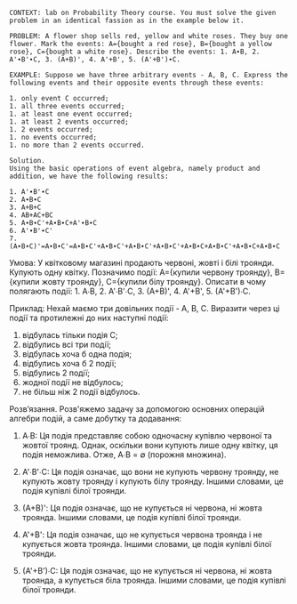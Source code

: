 ```
CONTEXT: lab on Probability Theory course. You must solve the given problem in an identical fassion as in the example below it.

PROBLEM: A flower shop sells red, yellow and white roses. They buy one flower. Mark the events: A={bought a red rose}, B={bought a yellow rose}, C={bought a white rose}. Describe the events: 1. A∙B, 2. A'∙B'∙C, 3. (A+B)', 4. A'+B', 5. (A'+B')∙C.

EXAMPLE: Suppose we have three arbitrary events - A, B, C. Express the following events and their opposite events through these events:

1. only event C occurred;
1. all three events occurred;
1. at least one event occurred;
1. at least 2 events occurred;
1. 2 events occurred;
1. no events occurred;
1. no more than 2 events occurred.

Solution.
Using the basic operations of event algebra, namely product and addition, we have the following results:

1. A'∙B'∙C
2. A∙B∙C
3. A+B+C
4. AB+AC+BC
5. A∙B∙C'+A∙B∙C+A'∙B∙C
6. A'∙B'∙C'
7. (A∙B∙C)'=A∙B∙C'=A∙B∙C'+A∙B∙C'+A∙B∙C'+A∙B∙C'+A∙B∙C+A∙B∙C'+A∙B∙C+A∙B∙C
```

Умова:
У квітковому магазині продають червоні, жовті і білі троянди. Купують одну квітку. Позначимо події: А={купили червону троянду}, В={купили жовту троянду}, С={купили білу троянду}. Описати в чому полягають події: 1. A∙B, 2. A'∙B'∙C, 3. (A+B)', 4. A'+B', 5. (A'+B')∙C.

Приклад:
Нехай маємо три довільних події - А, В, С. Виразити через ці події та протилежні до них наступні події:

1. відбулась тільки подія С;
1. відбулись всі три події;
1. відбулась хоча б одна подія;
1. відбулись хоча б 2 події;
1. відбулись 2 події;
1. жодної події не відбулось;
1. не більш ніж 2 події відбулось.

Розв’язання.
Розв'яжемо задачу за допомогою основних операцій алгебри подій, а саме добутку та додавання:

1. A∙B: Ця подія представляє собою одночасну купівлю червоної та жовтої троянд. Однак, оскільки вони купують лише одну квітку, ця подія неможлива. Отже, A∙B = ∅ (порожня множина).

2. A'∙B'∙C: Ця подія означає, що вони не купують червону троянду, не купують жовту троянду і купують білу троянду. Іншими словами, це подія купівлі білої троянди.

3. (A+B)': Ця подія означає, що не купується ні червона, ні жовта троянда. Іншими словами, це подія купівлі білої троянди.

4. A'+B': Ця подія означає, що не купується червона троянда і не купується жовта троянда. Іншими словами, це подія купівлі білої троянди.

5. (A'+B')∙C: Ця подія означає, що не купується ні червона, ні жовта троянда, а купується біла троянда. Іншими словами, це подія купівлі білої троянди.
